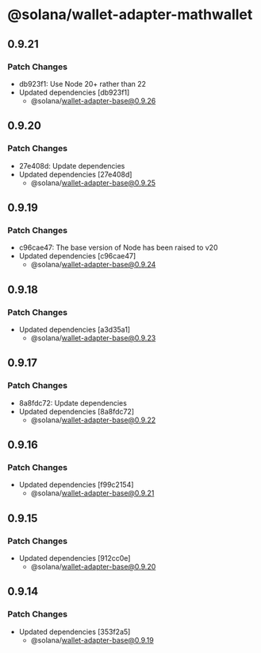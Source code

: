 # @solana/wallet-adapter-mathwallet

## 0.9.21

### Patch Changes

- db923f1: Use Node 20+ rather than 22
- Updated dependencies [db923f1]
    - @solana/wallet-adapter-base@0.9.26

## 0.9.20

### Patch Changes

- 27e408d: Update dependencies
- Updated dependencies [27e408d]
    - @solana/wallet-adapter-base@0.9.25

## 0.9.19

### Patch Changes

- c96cae47: The base version of Node has been raised to v20
- Updated dependencies [c96cae47]
    - @solana/wallet-adapter-base@0.9.24

## 0.9.18

### Patch Changes

- Updated dependencies [a3d35a1]
    - @solana/wallet-adapter-base@0.9.23

## 0.9.17

### Patch Changes

- 8a8fdc72: Update dependencies
- Updated dependencies [8a8fdc72]
    - @solana/wallet-adapter-base@0.9.22

## 0.9.16

### Patch Changes

- Updated dependencies [f99c2154]
    - @solana/wallet-adapter-base@0.9.21

## 0.9.15

### Patch Changes

- Updated dependencies [912cc0e]
    - @solana/wallet-adapter-base@0.9.20

## 0.9.14

### Patch Changes

- Updated dependencies [353f2a5]
    - @solana/wallet-adapter-base@0.9.19
